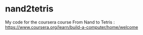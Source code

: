 # nand2tetris
My code for the coursera course From Nand to Tetris : https://www.coursera.org/learn/build-a-computer/home/welcome
